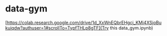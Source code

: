 # data-gym


[https://colab.research.google.com/drive/1d_XxWnEQbrEHgcj_KMi4XSjoBukuiqdw?authuser=1#scrollTo=TypfTHLp8gTF](Try  this data_gym.ipynb)
